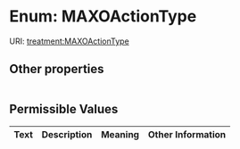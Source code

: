 
# Enum: MAXOActionType




URI: [treatment:MAXOActionType](http://w3id.org/ontogpt/treatments/MAXOActionType)


## Other properties

|  |  |  |
| --- | --- | --- |

## Permissible Values

| Text | Description | Meaning | Other Information |
| :--- | :---: | :---: | ---: |

